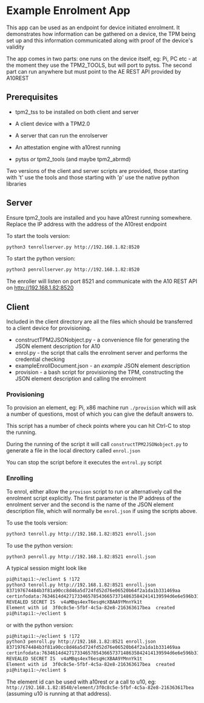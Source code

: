 # Example Enrolment App

This app can be used as an endpoint for device initiated enrolment. It demonstrates how information can be gathered on a device, the TPM being set up and this information communicated along with proof of the device's validity

The app comes in two parts: one runs on the device itself, eg: Pi, PC etc - at the moment they use the TPM2_TOOLS, but will port to pytss.  The second part can run anywhere but must point to the AE REST API provided by A10REST

## Prerequisites

   * tpm2_tss to be installed on both client and server
   * A client device with a TPM2.0
   * A server that can run the enrolserver
   * An attestation engine with a10rest running

   * pytss *or* tpm2_tools (and maybe tpm2_abrmd)

Two versions of the client and server scripts are provided, those starting with 't' use the tools and those starting with 'p' use the native python libraries

## Server
Ensure tpm2_tools are installed and you have a10rest running somewhere. Replace the IP address with the address of the A10rest endpoint

To start the tools version:

```sh
python3 tenrollserver.py http://192.168.1.82:8520

```

To start the python version:

```sh
python3 penrollserver.py http://192.168.1.82:8520
```


The enroller will listen on port 8521 and communicate with the A10 REST API on http://192.168.1.82:8520

## Client
Included in the client directory are all the files which should be transferred to a client device for provisioning.

   * constructTPM2JSONobject.py - a convenience file for generating the JSON element description for A10
   * enrol.py - the script that calls the enrolment server and performs the credential checking
   * exampleEnrollDocument.json - an *example* JSON element description 
   * provision - a bash script for provisioning the TPM, constructing the JSON element description and calling the enrolment


### Provisioning
To provision an element, eg: Pi, x86 machine run `./provision` which will ask a number of questions, most of which you can give the default answers to.

This script has a number of check points where you can hit Ctrl-C to stop the running.

During the running of the script it will call `constructTPM2JSONobject.py` to generate a file in the local directory called `enrol.json`

You can stop the script before it executes the `entrol.py` script

### Enrolling
To enrol, either allow the `provison` script to run or alternatively call the enrolment script explicitly. The first parameter is the IP address of the enrolment server and the second is the name of the JSON element description file, which will normally be `enrol.json` if using the scripts above.

To use the tools version:

```sh
python3 tenroll.py http://192.168.1.82:8521 enroll.json
```


To use the python version:

```sh
python3 penroll.py http://192.168.1.82:8521 enroll.json
```


A typical session might look like

```sh
pi@hitapi1:~/eclient $ !172
python3 tenroll.py http://192.168.1.82:8521 enroll.json
837197674484b3f81a90cc8d46a5d724fd52d76e06520b64f2a1da1b331469aa
certinfodata:7634614d427173346578543665737148635842414139594d6e6e596b3174
REVEALED SECRET IS  v4aMBqs4exT6esqHcXBAA9YMnnYk1t
Element with id  3f0c8c5e-5fbf-4c5a-82e8-216363617bea  created
pi@hitapi1:~/eclient $ 
```

or with the python version:

```sh
pi@hitapi1:~/eclient $ !172
python3 penroll.py http://192.168.1.82:8521 enroll.json
837197674484b3f81a90cc8d46a5d724fd52d76e06520b64f2a1da1b331469aa
certinfodata:7634614d427173346578543665737148635842414139594d6e6e596b3174
REVEALED SECRET IS  v4aMBqs4exT6esqHcXBAA9YMnnYk1t
Element with id  3f0c8c5e-5fbf-4c5a-82e8-216363617bea  created
pi@hitapi1:~/eclient $ 
```


The element id can be used with a10rest or a call to u10, eg: `http://192.168.1.82:8540/element/3f0c8c5e-5fbf-4c5a-82e8-216363617bea` (assuming u10 is running at that address).



